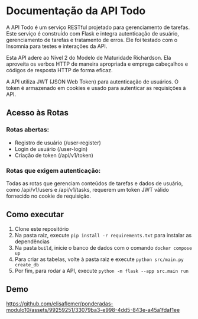 # Documentação da API Todo

A API Todo é um serviço RESTful projetado para gerenciamento de tarefas. Este serviço é construído com Flask e integra autenticação de usuário, gerenciamento de tarefas e tratamento de erros. Ele foi testado com o Insomnia para testes e interações da API.

Esta API adere ao Nível 2 do Modelo de Maturidade Richardson. Ela aproveita os verbos HTTP de maneira apropriada e emprega cabeçalhos e códigos de resposta HTTP de forma eficaz.

A API utiliza JWT (JSON Web Token) para autenticação de usuários. O token é armazenado em cookies e usado para autenticar as requisições à API.

## Acesso às Rotas
### Rotas abertas:
- Registro de usuário (/user-register)
- Login de usuário (/user-login)
- Criação de token (/api/v1/token)
  
### Rotas que exigem autenticação:
Todas as rotas que gerenciam conteúdos de tarefas e dados de usuário, como /api/v1/users e /api/v1/tasks, requerem um token JWT válido fornecido no cookie de requisição.

## Como executar

1. Clone este repositório
2. Na pasta raiz, execute `pip install -r requirements.txt` para instalar as dependências
3. Na pasta `build`, inicie o banco de dados com o comando `docker compose up`
4. Para criar as tabelas, volte à pasta raiz e execute `python src/main.py create_db`
5. Por fim, para rodar a API, execute `python -m flask --app src.main run`

## Demo

https://github.com/elisaflemer/ponderadas-modulo10/assets/99259251/33079ba3-e998-4dd5-843e-a45a1fdaf1ee

